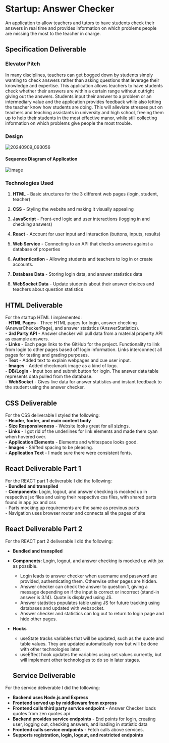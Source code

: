 # Startup: Answer Checker  
An application to allow teachers and tutors to have students check their answers in real time and provides information on which problems people are missing the most to the teacher in charge.  

## Specification Deliverable
### Elevator Pitch  
In many disciplines, teachers can get bogged down by students simply wanting to check answers rather than asking questions that leverage their knowledge and expertise. 
This application allows teachers to have students check whether their answers are within a certain range without outright giving out the answers. 
Students input their answer to a problem or an intermediary value and the application provides feedback while also letting the teacher know how students are doing. 
This will alleviate stresses put on teachers and teaching assistants in university and high school, freeing them up to help their students in the most effective manor, while still collecting information on which problems give people the most trouble.  
### Design  
![20240909_093056](https://github.com/user-attachments/assets/397c03c3-264c-4d96-8ea1-40451ffab163)  
#### Sequence Diagram of Application  
![image](https://github.com/user-attachments/assets/fb5456d0-5224-4e52-ae2a-5717362f147c)  

### Technologies Used

1. **HTML** - Basic structures for the 3 different web pages (login, student, teacher)  

2. **CSS** - Styling the website and making it visually appealing  

3. **JavaScript** - Front-end logic and user interactions (logging in and checking answers)  

4. **React** - Account for user input and interaction (buttons, inputs, results)  

5. **Web Service** - Connecting to an API that checks answers against a database of properties  

6. **Authentication** - Allowing students and teachers to log in or create accounts.  

7. **Database Data** - Storing login data, and answer statistics data  

8. **WebSocket Data** - Update students about their answer choices and teachers about question statistics


## HTML Deliverable  
For the startup HTML I implemented:  
	- **HTML Pages** - Three HTML pages for login, answer checking (AnswerCheckerPage), and answer statistics (AnswerStatistics).  
	- **3rd Party API** - Answer checker will pull data from a material property API as example answers.  
	- **Links** - Each page links to the GitHub for the project. Functionality to link from login to other pages based off login information. Links interconnect all pages for testing and grading purposes.   
	- **Text** - Added text to explain webpages and cue user input.  
	- **Images** - Added checkmark image as a kind of logo.  
	- **DB/Login** - Input box and submit button for login. The answer data table represents data pulled from the database.  
	- **WebSocket** - Gives live data for answer statistics and instant feedback to the student using the answer checker.  

## CSS Deliverable  
For the CSS deliverable I styled the following:  
	- **Header, footer, and main content body**  
	- **Size Responsiveness** - Website looks great for all sizings.    
	- **Links** - I got rid of the underlines for link elements and made them cyan when hovered over.     
	- **Application Elements** - Elements and whitespace looks good.    
	- **Images** - Shifted spacing to be pleasing.  
	- **Application Text** - I made sure there were consistent fonts.   
## React Deliverable Part 1  
For the REACT part 1 deliverable I did the following:  
	- **Bundled and transpiled**  
	- **Components:** Login, logout, and answer checking is mocked up in respective jsx files and using their respective css files, with shared parts found in app.jsx and css  
	- Parts mocking up requirements are the same as previous parts  
 	- Navigation uses browser router and connects all the pages of site  

## React Deliverable Part 2   
For the REACT part 2 deliverable I did the following:  
- **Bundled and transpiled**  
- **Components:** Login, logout, and answer checking is mocked up with jsx as possible.  
  - Login leads to answer checker when username and password are provided, authenticating them. Otherwise other pages are hidden.    
  - Answer checker can check the answer to question 1, giving a message depending on if the input is correct or incorrect (stand-in answer is 3.14). Quote is displayed using JS.     
  - Answer statistics populates table using JS for future tracking using databases and updated with websocket.  
  - Answer checker and statistics can log out to return to login page and hide other pages.  
- **Hooks**  
  - useState tracks variables that will be updated, such as the quote and table values. They are updated automatically now but will be done with other technologies later.  
  - useEffect hook updates the variables using set values currently, but will implement other technologies to do so in later stages.  

  ## Service Deliverable   
For the service deliverable I did the following:  
- **Backend uses Node.js and Express**  
- **Frontend served up by middleware from express**   
- **Frontend calls third party service endpoint** - Answer Checker loads quotes from zen quotes api   
- **Backend provides service endpoints** - End points for login, creating user, logging out, checking answers, and loading in statistic data  
- **Frontend calls service endpoints** - Fetch calls above services.     
- **Supports registration, login, logout, and restricted endpoints**  